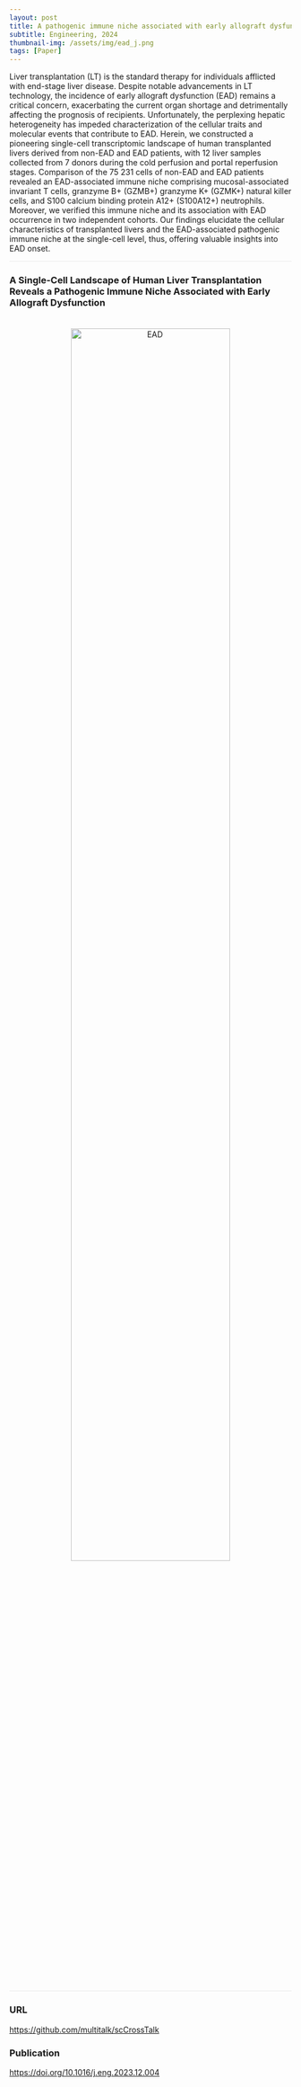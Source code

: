 ```yaml
---
layout: post
title: A pathogenic immune niche associated with early allograft dysfunction
subtitle: Engineering, 2024
thumbnail-img: /assets/img/ead_j.png
tags: [Paper]
---
```


Liver transplantation (LT) is the standard therapy for individuals afflicted with end-stage liver disease. Despite notable advancements in LT technology, the incidence of early allograft dysfunction (EAD) remains a critical concern, exacerbating the current organ shortage and detrimentally affecting the prognosis of recipients. Unfortunately, the perplexing hepatic heterogeneity has impeded characterization of the cellular traits and molecular events that contribute to EAD. Herein, we constructed a pioneering single-cell transcriptomic landscape of human transplanted livers derived from non-EAD and EAD patients, with 12 liver samples collected from 7 donors during the cold perfusion and portal reperfusion stages. Comparison of the 75 231 cells of non-EAD and EAD patients revealed an EAD-associated immune niche comprising mucosal-associated invariant T cells, granzyme B+ (GZMB+) granzyme K+ (GZMK+) natural killer cells, and S100 calcium binding protein A12+ (S100A12+) neutrophils. Moreover, we verified this immune niche and its association with EAD occurrence in two independent cohorts. Our findings elucidate the cellular characteristics of transplanted livers and the EAD-associated pathogenic immune niche at the single-cell level, thus, offering valuable insights into EAD onset.

<hr style="max-width:100%;height:1px;background:#eaeaea;border:none;">

### A Single-Cell Landscape of Human Liver Transplantation Reveals a Pathogenic Immune Niche Associated with Early Allograft Dysfunction
<div style="text-align: center;padding-top: 20px;padding-bottom: 20px;">
  <img src="https://raw.githubusercontent.com/ZJUFanLab/scNiche/refs/heads/main/images/workflow.jpg" alt="EAD" style="width: 75%;" />
</div>

<hr style="max-width:100%;height:1px;background:#eaeaea;border:none;">

### URL
<div>
<a href="https://github.com/multitalk/scCrossTalk">https://github.com/multitalk/scCrossTalk</a>
</div>

### Publication
<div>
<a href="https://doi.org/10.1016/j.eng.2023.12.004">https://doi.org/10.1016/j.eng.2023.12.004</a>
</div>
